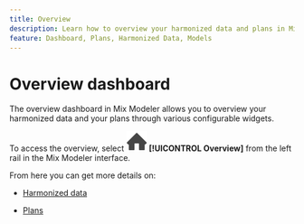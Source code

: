 ```yaml
---
title: Overview 
description: Learn how to overview your harmonized data and plans in Mix Modeler.
feature: Dashboard, Plans, Harmonized Data, Models
---
```


# Overview dashboard


The overview dashboard in Mix Modeler allows you to overview your harmonized data and your plans through various configurable widgets.

To access the overview, select ![Home](../assets/icons/Home.svg) **[!UICONTROL Overview]** from the left rail in the Mix Modeler interface.

From here you can get more details on:

* [Harmonized data](harmonized-data.md)

* [Plans](plans.md)

